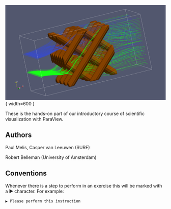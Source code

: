 ![](images/smrx.png){ width=600 }

These is the hands-on part of our introductory course of scientific visualization with ParaView.

## Authors

Paul Melis, Casper van Leeuwen (SURF)

Robert Belleman (University of Amsterdam)

## Conventions

Whenever there is a step to perform in an exercise this will be marked with a ▶ character. For example:

    ▶ Please perform this instruction